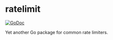 # ratelimit

[![GoDoc](https://godoc.org/github.com/ericxiao417/ratelimit?status.svg)](https://godoc.org/github.com/ericxiao417/ratelimit)

Yet another Go package for common rate limiters.
